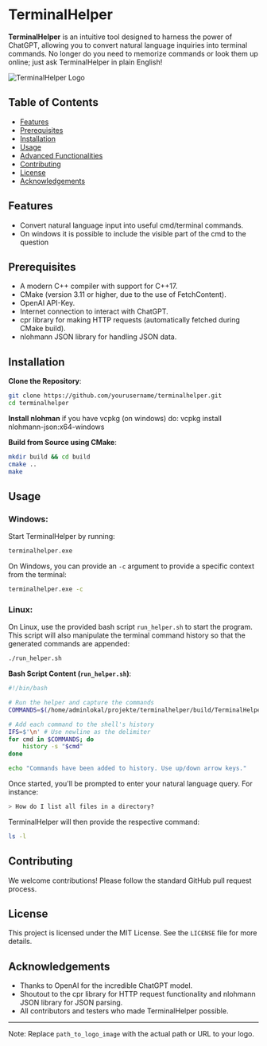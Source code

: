 

# TerminalHelper

**TerminalHelper** is an intuitive tool designed to harness the power of ChatGPT, allowing you to convert natural language inquiries into terminal commands. No longer do you need to memorize commands or look them up online; just ask TerminalHelper in plain English!

![TerminalHelper Logo](path_to_logo_image)

## Table of Contents

- [Features](#features)
- [Prerequisites](#prerequisites)
- [Installation](#installation)
- [Usage](#usage)
- [Advanced Functionalities](#advanced-functionalities)
- [Contributing](#contributing)
- [License](#license)
- [Acknowledgements](#acknowledgements)

## Features

- Convert natural language input into useful cmd/terminal commands.
- On windows it is possible to include the visible part of the cmd to the question


## Prerequisites

- A modern C++ compiler with support for C++17.
- CMake (version 3.11 or higher, due to the use of FetchContent).
- OpenAI API-Key.
- Internet connection to interact with ChatGPT.
- cpr library for making HTTP requests (automatically fetched during CMake build).
- nlohmann JSON library for handling JSON data.

## Installation

**Clone the Repository**:
```bash
git clone https://github.com/yourusername/terminalhelper.git
cd terminalhelper
```
**Install nlohman**
if you have vcpkg (on windows) do: vcpkg install nlohmann-json:x64-windows


**Build from Source using CMake**:
```bash
mkdir build && cd build
cmake ..
make
```

## Usage

### Windows:

Start TerminalHelper by running:
```bash
terminalhelper.exe
```

On Windows, you can provide an `-c` argument to provide a specific context from the terminal:
```bash
terminalhelper.exe -c
```

### Linux:

On Linux, use the provided bash script `run_helper.sh` to start the program. This script will also manipulate the terminal command history so that the generated commands are appended:
```bash
./run_helper.sh
```

**Bash Script Content (`run_helper.sh`)**:
```bash
#!/bin/bash

# Run the helper and capture the commands
COMMANDS=$(/home/adminlokal/projekte/terminalhelper/build/TerminalHelper | tee /dev/tty)

# Add each command to the shell's history
IFS=$'\n' # Use newline as the delimiter
for cmd in $COMMANDS; do
    history -s "$cmd"
done

echo "Commands have been added to history. Use up/down arrow keys."
```

Once started, you'll be prompted to enter your natural language query. For instance:
```css
> How do I list all files in a directory?
```
TerminalHelper will then provide the respective command:
```bash
ls -l
```

## Contributing

We welcome contributions! Please follow the standard GitHub pull request process.

## License

This project is licensed under the MIT License. See the `LICENSE` file for more details.

## Acknowledgements

- Thanks to OpenAI for the incredible ChatGPT model.
- Shoutout to the cpr library for HTTP request functionality and nlohmann JSON library for JSON parsing.
- All contributors and testers who made TerminalHelper possible.

---

Note: Replace `path_to_logo_image` with the actual path or URL to your logo.

